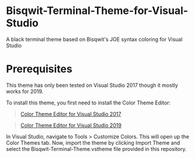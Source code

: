 # Bisqwit-Terminal-Theme-for-Visual-Studio
A black terminal theme based on Bisqwit's JOE syntax coloring for Visual Studio 

# Prerequisites

This theme has only been tested on Visual Studio 2017 though it mostly works for 2019.

To install this theme, you first need to install the Color Theme Editor:

> [Color Theme Editor for Visual Studio 2017](https://marketplace.visualstudio.com/items?itemName=VisualStudioPlatformTeam.VisualStudio2017ColorThemeEditor)

> [Color Theme Editor for Visual Studio 2019](https://marketplace.visualstudio.com/items?itemName=VisualStudioPlatformTeam.VisualStudio2019ColorThemeEditor)

In Visual Studio, navigate to Tools > Customize Colors. This will open up the Color Themes tab. Now, import the theme by clicking Import Theme and select the Bisqwit-Terminal-Theme.vstheme file provided in this repository.
